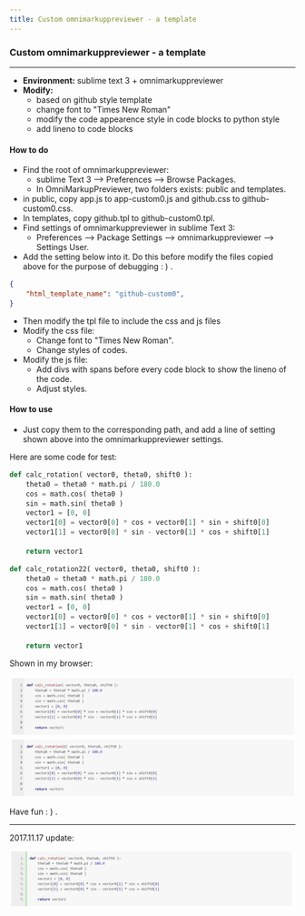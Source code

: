 ```yaml
---
title: Custom omnimarkuppreviewer - a template
---
```


### Custom omnimarkuppreviewer - a template

---

- **Environment:** sublime text 3 + omnimarkuppreviewer
- **Modify:**
    + based on github style template
    + change font to "Times New Roman"
    + modify the code appearence style in code blocks to python style
    + add lineno to code blocks

#### How to do

- Find the root of omnimarkuppreviewer:
    + sublime Text 3 --> Preferences --> Browse Packages.
    + In OmniMarkupPreviewer, two folders exists: public and templates.
- in public, copy app.js to app-custom0.js and github.css to github-custom0.css.
- In templates, copy github.tpl to github-custom0.tpl.
- Find settings of omnimarkuppreviewer in sublime Text 3:
    + Preferences --> Package Settings --> omnimarkuppreviewer --> Settings User.
- Add the setting below into it. Do this before modify the files copied above for the purpose of debugging : ) .
```json
{
    "html_template_name": "github-custom0",
}
```
- Then modify the tpl file to include the css and js files
- Modify the css file:
    + Change font to "Times New Roman".
    + Change styles of codes.
- Modify the js file:
    + Add divs with spans before every code block to show the lineno of the code.
    + Adjust styles.

#### How to use

- Just copy them to the corresponding path, and add a line of setting shown above into the omnimarkuppreviewer settings.

Here are some code for test:

```python
def calc_rotation( vector0, theta0, shift0 ):
    theta0 = theta0 * math.pi / 180.0
    cos = math.cos( theta0 )
    sin = math.sin( theta0 )
    vector1 = [0, 0]
    vector1[0] = vector0[0] * cos + vector0[1] * sin + shift0[0]
    vector1[1] = vector0[0] * sin - vector0[1] * cos + shift0[1]

    return vector1
```

```python
def calc_rotation22( vector0, theta0, shift0 ):
    theta0 = theta0 * math.pi / 180.0
    cos = math.cos( theta0 )
    sin = math.sin( theta0 )
    vector1 = [0, 0]
    vector1[0] = vector0[0] * cos + vector0[1] * sin + shift0[0]
    vector1[1] = vector0[0] * sin - vector0[1] * cos + shift0[1]

    return vector1
```

Shown in my browser:

![code_style](omni_code_style.jpg)

Have fun : ) .

---
2017.11.17 update:

![code_style](omni_code_style_02.jpg)

